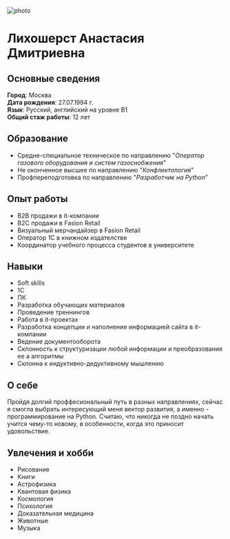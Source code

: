 ![photo](https://www.funnyart.club/uploads/posts/2023-09/1695177872_funnyart-club-p-programmist-risunok-krasivo-20.png)

# Лихошерст Анастасия Дмитриевна

## Основные сведения
**Город**: Москва  
**Дата рождения**: 27.07.1994 г.  
**Язык**: Русский, английский на уровне B1  
**Общий стаж работы**: 12 лет

## Образование
- Средне-специальное техническое по направлению "_Оператор газового оборудования и систем газоснобжения_"
- Не оконченное высшее по направлению "_Конфликтология_"
- Профпереподготовка по направлению "_Разработчик на Python_"

## Опыт работы
- B2B продажи в it-компании
- B2C продажи в Fasion Retail
- Визуальный мерчандайзер в Fasion Retail
- Оператор 1С в книжном издателстве
- Координатор учебного процесса студентов в университете

## Навыки
- Soft skills
- 1C
- ПК
- Разработка обучающих материалов
- Проведение треннингов 
- Работа в it-проектах
- Разработка концепции и наполнение информацией сайта в it-компании
- Ведение документооборота
- Склонность к структуризации любой информации и преобразования ее а алгоритмы
- Склонна к индуктивно-дедуктивному мышлению

## О себе
Пройдя долгий проффесиональный путь в разных направлениях, сейчас я смогла выбрать интересующий меня вектор развития, а именно - программирование на Python. Считаю, что никогда не поздно начать учится чему-то новому, в особенности, когда это приносит удовольствие.  

## Увлечения и хобби
- Рисование
- Книги
- Астрофизика
- Квантовая физика
- Космология
- Психология
- Доказательная медицина
- Животные
- Музыка
